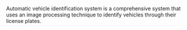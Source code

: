 Automatic vehicle identification system is a comprehensive system that uses an image processing technique to identify vehicles through their license plates. 

